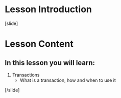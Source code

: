 # Lesson Introduction

[slide]

# Lesson Content


## In this lesson you will learn:

 1. Transactions
    - What is a transaction, how and when to use it

[/slide]